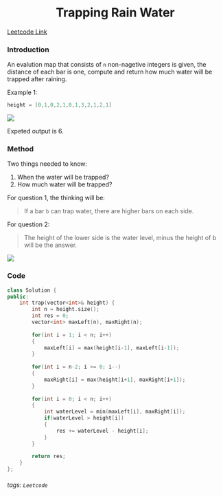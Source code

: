 <center><h1>Trapping Rain Water</h1></center>

[Leetcode Link](https://leetcode.com/problems/trapping-rain-water/)

### Introduction
An evalution map that consists of `n` non-nagetive integers is given, the distance of each bar is one, compute and return how much water will be trapped after raining.

Example 1:
```cpp
height = [0,1,0,2,1,0,1,3,2,1,2,1]
```
![](https://hackmd.io/_uploads/S1RvciK8o.png)


Expeted output is 6.

### Method

Two things needed to know:
1. When the water will be trapped?
2. How much water will be trapped?

For question 1, the thinking will be:
> If a bar `b` can trap water, there are higher bars on each side.

For question 2:
> The height of the lower side is the water level, minus the height of b will be the answer.

![](https://hackmd.io/_uploads/H1ZccsF8o.png)


### Code

```cpp
class Solution {
public:
    int trap(vector<int>& height) {
        int n = height.size();
        int res = 0;
        vector<int> maxLeft(n), maxRight(n);
        
        for(int i = 1; i < n; i++)
        {
            maxLeft[i] = max(height[i-1], maxLeft[i-1]);
        }
        
        for(int i = n-2; i >= 0; i--)
        {
            maxRight[i] = max(height[i+1], maxRight[i+1]);
        }
        
        for(int i = 0; i < n; i++)
        {
            int waterLevel = min(maxLeft[i], maxRight[i]);
            if(waterLevel > height[i])
            {
                res += waterLevel - height[i];
            }
        }
        
        return res;
    }
};
```

###### tags: `Leetcode`